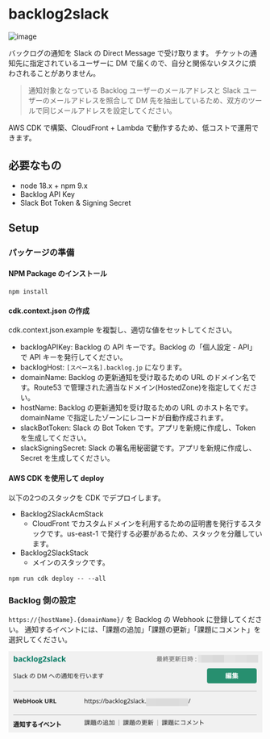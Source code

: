 # backlog2slack

![image](image.jpg)

バックログの通知を Slack の Direct Message で受け取ります。
チケットの通知先に指定されているユーザーに DM で届くので、自分と関係ないタスクに煩わされることがありません。

> 通知対象となっている Backlog ユーザーのメールアドレスと Slack ユーザーのメールアドレスを照合して DM 先を抽出しているため、双方のツールで同じメールアドレスを設定してください。

AWS CDK で構築、CloudFront + Lambda で動作するため、低コストで運用できます。

## 必要なもの

- node 18.x + npm 9.x
- Backlog API Key
- Slack Bot Token & Signing Secret

## Setup

### パッケージの準備

#### NPM Package のインストール

```command-line
npm install
```

#### cdk.context.json の作成

cdk.context.json.example を複製し、適切な値をセットしてください。

- backlogAPIKey: Backlog の API キーです。Backlog の「個人設定 - API」で API キーを発行してください。
- backlogHost: `[スペース名].backlog.jp` になります。
- domainName: Backlog の更新通知を受け取るための URL のドメイン名です。Route53 で管理された適当なドメイン(HostedZone)を指定してください。
- hostName: Backlog の更新通知を受け取るための URL のホスト名です。domainName で指定したゾーンにレコードが自動作成されます。
- slackBotToken: Slack の Bot Token です。アプリを新規に作成し、Token を生成してください。
- slackSigningSecret: Slack の署名用秘密鍵です。アプリを新規に作成し、Secret を生成してください。

#### AWS CDK を使用して deploy

以下の2つのスタックを CDK でデプロイします。

- Backlog2SlackAcmStack
  - CloudFront でカスタムドメインを利用するための証明書を発行するスタックです。us-east-1 で発行する必要があるため、スタックを分離しています。
- Backlog2SlackStack
  - メインのスタックです。

```command-line
npm run cdk deploy -- --all
```

### Backlog 側の設定

`https://{hostName}.{domainName}/` を Backlog の Webhook に登録してください。
通知するイベントには、「課題の追加」「課題の更新」「課題にコメント」を選択してください。

![backlog-webhook](backlog-webhook.png)
